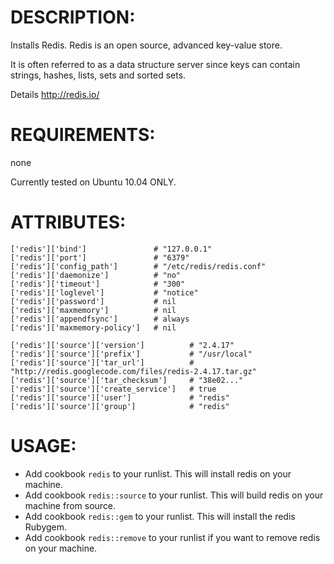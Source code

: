 # DESCRIPTION:

Installs Redis. Redis is an open source, advanced key-value store. 

It is often referred to as a data structure server since keys can contain strings, hashes, lists, sets and sorted sets.

Details http://redis.io/

# REQUIREMENTS:

none

Currently tested on Ubuntu 10.04 ONLY.

# ATTRIBUTES:

	['redis']['bind']         		# "127.0.0.1"
	['redis']['port']         		# "6379"
	['redis']['config_path']  		# "/etc/redis/redis.conf"
	['redis']['daemonize']    		# "no"
	['redis']['timeout']      		# "300"
	['redis']['loglevel']     		# "notice"
	['redis']['password']     		# nil
	['redis']['maxmemory']    		# nil
	['redis']['appendfsync']  		# always
	['redis']['maxmemory-policy']	# nil

	['redis']['source']['version']          # "2.4.17"
	['redis']['source']['prefix']           # "/usr/local"
	['redis']['source']['tar_url']          # "http://redis.googlecode.com/files/redis-2.4.17.tar.gz"
	['redis']['source']['tar_checksum']     # "38e02..."
	['redis']['source']['create_service']   # true
	['redis']['source']['user']             # "redis"
	['redis']['source']['group']            # "redis"


# USAGE:

* Add cookbook ``redis`` to your runlist. This will install redis on your machine.
* Add cookbook ``redis::source`` to your runlist. This will build redis on your machine from source.
* Add cookbook ``redis::gem`` to your runlist. This will install the redis Rubygem.
* Add cookbook ``redis::remove`` to your runlist if you want to remove redis on your machine.
